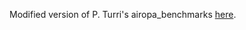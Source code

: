 Modified version of P. Turri's airopa_benchmarks [here](https://github.com/skterry/DAOPHOT-MCMC/blob/master/User_Manual.pdf).
